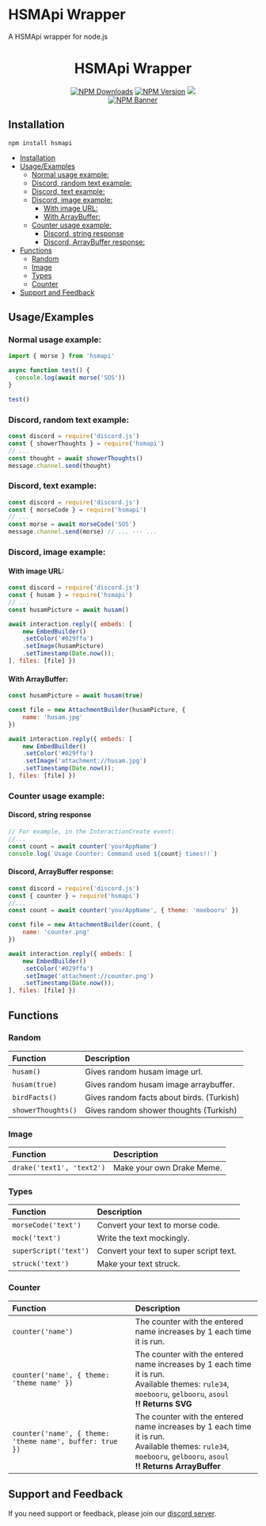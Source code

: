 # HSMApi Wrapper <!-- omit from toc -->

A HSMApi wrapper for node.js
<div  align="center">
	<h1>HSMApi Wrapper</h1>
	<div>
		<a href="https://www.npmjs.com/package/hsmapi"><img src="https://img.shields.io/npm/dt/hsmapi?style=for-the-badge&logo=npm" alt="NPM Downloads" /></a>
		<a href="https://www.npmjs.com/package/hsmapi"><img src="https://img.shields.io/npm/v/hsmapi?style=for-the-badge&logo=npm" alt="NPM Version" /></a>
		<a href="https://api.hsmsoftware.com/v1/"><img src="https://img.shields.io/website?url=https%3A%2F%2Fapi.hsmsoftware.com%2Fv1%2F&style=for-the-badge&label=API%20STATUS&link=https%3A%2F%2Fapi.hsmsoftware.com%2Fv1%2F" /></a>
	</div>
	<div>
		<a href="https://www.npmjs.com/package/hsmapi"><img src="https://nodei.co/npm/hsmapi.png?downloads=true" alt="NPM Banner"></a>
	</div>
</div>

## Installation
`npm install hsmapi`

- [Installation](#installation)
- [Usage/Examples](#usageexamples)
  - [Normal usage example:](#normal-usage-example)
  - [Discord, random text example:](#discord-random-text-example)
  - [Discord, text example:](#discord-text-example)
  - [Discord, image example:](#discord-image-example)
    - [With image URL:](#with-image-url)
    - [With ArrayBuffer:](#with-arraybuffer)
  - [Counter usage example:](#counter-usage-example)
    - [Discord, string response](#discord-string-response)
    - [Discord, ArrayBuffer response:](#discord-arraybuffer-response)
- [Functions](#functions)
  - [Random](#random)
  - [Image](#image)
  - [Types](#types)
  - [Counter](#counter)
- [Support and Feedback](#support-and-feedback)


## Usage/Examples

### Normal usage example:
```javascript
import { morse } from 'hsmapi'

async function test() {
  console.log(await morse('SOS'))
}

test()
```

### Discord, random text example:
```javascript
const discord = require('discord.js')
const { showerThoughts } = require('hsmapi')
// ...
const thought = await showerThoughts()
message.channel.send(thought)
```

### Discord, text example:
```javascript
const discord = require('discord.js')
const { morseCode } = require('hsmapi')
// ...
const morse = await morseCode('SOS')
message.channel.send(morse) // ... --- ...
```

### Discord, image example:
#### With image URL:
```javascript
const discord = require('discord.js')
const { husam } = require('hsmapi')
// ...
const husamPicture = await husam()

await interaction.reply({ embeds: [
    new EmbedBuilder()
    .setColor('#029ffa')
    .setImage(husamPicture)
    .setTimestamp(Date.now());
], files: [file] })
```
#### With ArrayBuffer:
```javascript
const husamPicture = await husam(true)

const file = new AttachmentBuilder(husamPicture, {
    name: 'husam.jpg'
})

await interaction.reply({ embeds: [
    new EmbedBuilder()
    .setColor('#029ffa')
    .setImage('attachment://husam.jpg')
    .setTimestamp(Date.now());
], files: [file] })
```

### Counter usage example:
#### Discord, string response
```javascript
// For example, in the InteractionCreate event:
//...
const count = await counter('yourAppName')
console.log(`Usage Counter: Command used ${count} times!!`)
```
#### Discord, ArrayBuffer response:
```javascript
const discord = require('discord.js')
const { counter } = require('hsmapi')
//...
const count = await counter('yourAppName', { theme: 'moebooru' })

const file = new AttachmentBuilder(count, {
    name: 'counter.png'
})

await interaction.reply({ embeds: [
    new EmbedBuilder()
    .setColor('#029ffa')
    .setImage('attachment://counter.png')
    .setTimestamp(Date.now());
], files: [file] })
```

## Functions

### Random

| Function         | Description                               |
| :--------------- | :---------------------------------------- |
| `husam()`        | Gives random husam image url.             |
| `husam(true)`    | Gives random husam image arraybuffer.     |
| `birdFacts()`    | Gives random facts about birds. (Turkish) |
| `showerThoughts()`| Gives random shower thoughts (Turkish)   |

### Image
| Function                | Description               |
| :---------------------- | :------------------------ |
| `drake('text1', 'text2')` | Make your own Drake Meme. |

### Types
| Function            | Description                             |
| :------------------ | :-------------------------------------- |
| `morseCode('text')` | Convert your text to morse code.        |
| `mock('text')`      | Write the text mockingly.               |
| `superScript('text')`| Convert your text to super script text. |
| `struck('text')`    | Make your text struck.                  |

### Counter
| Function        | Description                                                           |
| :-------------- | :-------------------------------------------------------------------- |
| `counter('name')` | The counter with the entered name increases by 1 each time it is run. |
| `counter('name', { theme: 'theme name' })` | The counter with the entered name increases by 1 each time it is run. <br> Available themes: `rule34`, `moebooru`, `gelbooru`, `asoul` <br> **!! Returns SVG** |
| `counter('name', { theme: 'theme name', buffer: true })` | The counter with the entered name increases by 1 each time it is run. <br> Available themes: `rule34`, `moebooru`, `gelbooru`, `asoul` <br> **!! Returns ArrayBuffer** |


## Support and Feedback

If you need support or feedback, please join our [discord server](https://hsmsoftware.com/birdheaven).
